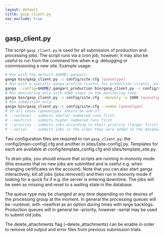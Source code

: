 ```yaml
---
layout: default
title: gasp_client.py
nav_exclude: true
---
```


## gasp_client.py

The script `gasp_client.py` is used for all submission of production and processing jobs. The script runs via a cron job, however, it may also be useful to run from the command line when e.g. debugging or commissioning a new site. Example usage:
```bash
# Run with the default $HOME/.gangarc:
ganga bin/gasp_client.py -c config/site.cfg [queuetype]
# Run with a specific ganga profile (useful for production clients, multiple clients on one server etc):
ganga --config=$HOME/.gangarc_production bin/gasp_client.py -c config/site.cfg [queuetype]
# Run monitoring only with 1000 steps in the monitoring loop:
ganga bin/gasp_client.py -c config/site.cfg --mononly -s 1000 [queuetype]
# Run submission only:
ganga bin/gasp_client.py -c config/site.cfg --nomon [queuetype]
# In all cases [queuetype] should be one of:
# --runlevel - submits smaller numbered runs first
# --newfirst - submits higher numbered runs first
# --priority - submits jobs according to their priority (larger first)
# --serial   - submits jobs in the order they were added to the database (fifo)
```
Two configuration files are required to run `gasp_client.py`: the config/[main-config].cfg and another in sites/[site-config].py. Templates for each are available at config/template_config.cfg and sites/template_site.py.

To drain jobs, you should ensure that scripts are running in mononly mode (this ensures that no new jobs are submitted and is useful e.g. when changing certificates on the account). Note that you can also start ganga interactively, kill all jobs (jobs.remove()) and then run in mononly mode if looking for a quick fix if e.g. the server is entering downtime. The jobs will be seen as missing and reset to a waiting state in the database.

The queue type may be changed at any time depending on the desires of the processing group at the moment. In general the processing queues will be –runlevel, with –newfirst as an option during times with large backlogs. Production queues will in general be –priority, however –serial may be used to submit old jobs.

The delete_attachments flag (–delete_attachments) can be enable in order to remove old output and error files from previous submission trials.
